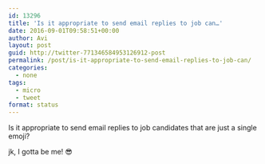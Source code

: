 ```yaml
---
id: 13296
title: 'Is it appropriate to send email replies to job can…'
date: 2016-09-01T09:58:51+00:00
author: Avi
layout: post
guid: http://twitter-771346584953126912-post
permalink: /post/is-it-appropriate-to-send-email-replies-to-job-can/
categories:
  - none
tags:
  - micro
  - tweet
format: status
---
```

Is it appropriate to send email replies to job candidates that are just a single emoji?

jk, I gotta be me! 😎